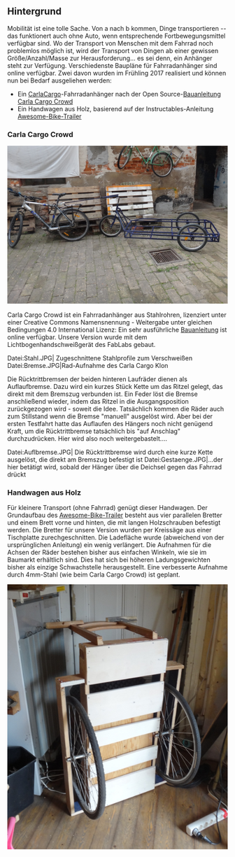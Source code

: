 ## Hintergrund

<onlyinclude> Mobilität ist eine tolle Sache. Von a nach b kommen, Dinge
transportieren -- das funktionert auch ohne Auto, wenn entsprechende
Fortbewegungsmittel verfügbar sind. Wo der Transport von Menschen mit
dem Fahrrad noch problemlos möglich ist, wird der Transport von Dingen
ab einer gewissen Größe/Anzahl/Masse zur Herausforderung... es sei denn,
ein Anhänger steht zur Verfügung. Verschiedenste Baupläne für
Fahrradanhänger sind online verfügbar. Zwei davon wurden im Frühling
2017 realisiert und können nun bei Bedarf ausgeliehen werden:

  - Ein [CarlaCargo](http://www.carlacargo.de/de/)-Fahrradanhänger nach
    der Open Source-[Bauanleitung Carla Cargo
    Crowd](http://www.werkstatt-lastenrad.de/index.php?title=Bauanleitung_Carla_Cargo_Crowd)
  - Ein Handwagen aus Holz, basierend auf der Instructables-Anleitung
    [Awesome-Bike-Trailer](http://www.instructables.com/id/Awesome-Bike-Trailer/)

</onlyinclude>

### Carla Cargo Crowd

![Gesamt.JPG](Gesamt.JPG "Gesamt.JPG")

Carla Cargo Crowd ist ein Fahrradanhänger aus Stahlrohren, lizenziert
unter einer Creative Commons Namensnennung - Weitergabe unter gleichen
Bedingungen 4.0 International Lizenz: Ein sehr ausführliche
[Bauanleitung](http://www.werkstatt-lastenrad.de/index.php?title=Bauanleitung_Carla_Cargo_Crowd)
ist online verfügbar. Unsere Version wurde mit dem
Lichtbogenhandschweißgerät des FabLabs gebaut.

Datei:Stahl.JPG| Zugeschnittene Stahlprofile zum Verschweißen
Datei:Bremse.JPG|Rad-Aufnahme des Carla Cargo Klon

Die Rücktrittbremsen der beiden hinteren Laufräder dienen als
Auflaufbremse. Dazu wird ein kurzes Stück Kette um das Ritzel gelegt,
das direkt mit dem Bremszug verbunden ist. Ein Feder löst die Bremse
anschließend wieder, indem das Ritzel in die Ausgangsposition
zurückgezogen wird - soweit die Idee. Tatsächlich kommen die Räder auch
zum Stillstand wenn die Bremse "manuell" ausgelöst wird. Aber bei der
ersten Testfahrt hatte das Auflaufen des Hängers noch nicht genügend
Kraft, um die Rücktrittbremse tatsächlich bis "auf Anschlag"
durchzudrücken. Hier wird also noch weitergebastelt....

Datei:Auflbremse.JPG| Die Rücktrittbremse wird durch eine kurze Kette
ausgelöst, die direkt am Bremszug befestigt ist
Datei:Gestaenge.JPG|...der hier betätigt wird, sobald der Hänger über
die Deichsel gegen das Fahrrad drückt

### Handwagen aus Holz

Für kleinere Transport (ohne Fahrrad) genügt dieser Handwagen. Der
Grundaufbau des
[Awesome-Bike-Trailer](http://www.instructables.com/id/Awesome-Bike-Trailer/)
besteht aus vier parallelen Bretter und einem Brett vorne und hinten,
die mit langen Holzschrauben befestigt werden. Die Bretter für unsere
Version wurden per Kreissäge aus einer Tischplatte zurechgeschnitten.
Die Ladefläche wurde (abweichend von der ursprünglichen Anleitung) ein
wenig verlängert. Die Aufnahmen für die Achsen der Räder bestehen bisher
aus einfachen Winkeln, wie sie im Baumarkt erhältlich sind. Dies hat
sich bei höheren Ladungsgewichten bisher als einzige Schwachstelle
herausgestellt. Eine verbesserte Aufnahme durch 4mm-Stahl (wie beim
Carla Cargo Crowd) ist geplant.

![Holzwagen.JPG](Holzwagen.JPG "Holzwagen.JPG")